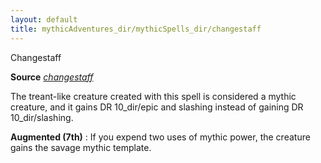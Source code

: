 ```yaml
---
layout: default
title: mythicAdventures_dir/mythicSpells_dir/changestaff
---
```

Changestaff

**Source** [_changestaff_](spells_dir/changestaff#_changestaff)

The treant-like creature created with this spell is considered a mythic creature, and it gains DR 10_dir/epic and slashing instead of gaining DR 10_dir/slashing.

**Augmented (7th)** : If you expend two uses of mythic power, the creature gains the savage mythic template.

